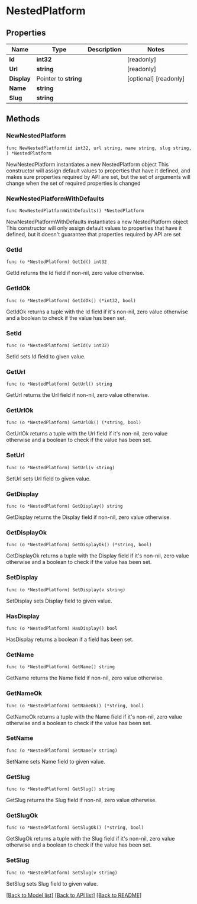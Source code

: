 # NestedPlatform

## Properties

Name | Type | Description | Notes
------------ | ------------- | ------------- | -------------
**Id** | **int32** |  | [readonly] 
**Url** | **string** |  | [readonly] 
**Display** | Pointer to **string** |  | [optional] [readonly] 
**Name** | **string** |  | 
**Slug** | **string** |  | 

## Methods

### NewNestedPlatform

`func NewNestedPlatform(id int32, url string, name string, slug string, ) *NestedPlatform`

NewNestedPlatform instantiates a new NestedPlatform object
This constructor will assign default values to properties that have it defined,
and makes sure properties required by API are set, but the set of arguments
will change when the set of required properties is changed

### NewNestedPlatformWithDefaults

`func NewNestedPlatformWithDefaults() *NestedPlatform`

NewNestedPlatformWithDefaults instantiates a new NestedPlatform object
This constructor will only assign default values to properties that have it defined,
but it doesn't guarantee that properties required by API are set

### GetId

`func (o *NestedPlatform) GetId() int32`

GetId returns the Id field if non-nil, zero value otherwise.

### GetIdOk

`func (o *NestedPlatform) GetIdOk() (*int32, bool)`

GetIdOk returns a tuple with the Id field if it's non-nil, zero value otherwise
and a boolean to check if the value has been set.

### SetId

`func (o *NestedPlatform) SetId(v int32)`

SetId sets Id field to given value.


### GetUrl

`func (o *NestedPlatform) GetUrl() string`

GetUrl returns the Url field if non-nil, zero value otherwise.

### GetUrlOk

`func (o *NestedPlatform) GetUrlOk() (*string, bool)`

GetUrlOk returns a tuple with the Url field if it's non-nil, zero value otherwise
and a boolean to check if the value has been set.

### SetUrl

`func (o *NestedPlatform) SetUrl(v string)`

SetUrl sets Url field to given value.


### GetDisplay

`func (o *NestedPlatform) GetDisplay() string`

GetDisplay returns the Display field if non-nil, zero value otherwise.

### GetDisplayOk

`func (o *NestedPlatform) GetDisplayOk() (*string, bool)`

GetDisplayOk returns a tuple with the Display field if it's non-nil, zero value otherwise
and a boolean to check if the value has been set.

### SetDisplay

`func (o *NestedPlatform) SetDisplay(v string)`

SetDisplay sets Display field to given value.

### HasDisplay

`func (o *NestedPlatform) HasDisplay() bool`

HasDisplay returns a boolean if a field has been set.

### GetName

`func (o *NestedPlatform) GetName() string`

GetName returns the Name field if non-nil, zero value otherwise.

### GetNameOk

`func (o *NestedPlatform) GetNameOk() (*string, bool)`

GetNameOk returns a tuple with the Name field if it's non-nil, zero value otherwise
and a boolean to check if the value has been set.

### SetName

`func (o *NestedPlatform) SetName(v string)`

SetName sets Name field to given value.


### GetSlug

`func (o *NestedPlatform) GetSlug() string`

GetSlug returns the Slug field if non-nil, zero value otherwise.

### GetSlugOk

`func (o *NestedPlatform) GetSlugOk() (*string, bool)`

GetSlugOk returns a tuple with the Slug field if it's non-nil, zero value otherwise
and a boolean to check if the value has been set.

### SetSlug

`func (o *NestedPlatform) SetSlug(v string)`

SetSlug sets Slug field to given value.



[[Back to Model list]](../README.md#documentation-for-models) [[Back to API list]](../README.md#documentation-for-api-endpoints) [[Back to README]](../README.md)



